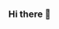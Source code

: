 ### Hi there 👋

<!--
**Abdennour-1/Abdennour-1** is a ✨ _special_ ✨ repository because its `README.md` (this file) appears on your GitHub profile.

My Name is Abdennour aka Dazai_ , I'm a Student, Penetration Tester and a Self-Learning Developer ...

- I’m currently working on C , Assembly programming x86 and also some bugBounty hunting @Hacker1   

- I do some CTFs in THM and PicoCTF ,if you wanna join DM me in my Discord ## Dazai__#1182

### Favorite quote

"Testing leads to failure, and failure leads to understanding" ~ Burt Rutan
